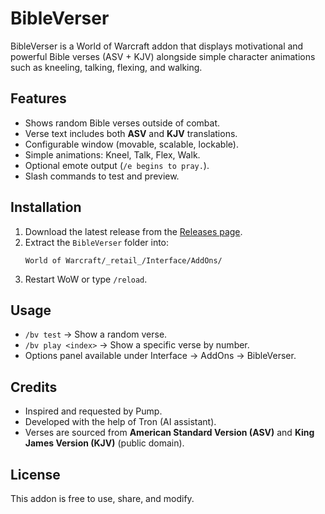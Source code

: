 # BibleVerser

BibleVerser is a World of Warcraft addon that displays motivational and powerful Bible verses (ASV + KJV) alongside simple character animations such as kneeling, talking, flexing, and walking.

## Features
- Shows random Bible verses outside of combat.
- Verse text includes both **ASV** and **KJV** translations.
- Configurable window (movable, scalable, lockable).
- Simple animations: Kneel, Talk, Flex, Walk.
- Optional emote output (`/e begins to pray.`).
- Slash commands to test and preview.

## Installation
1. Download the latest release from the [Releases page](https://github.com/Fathertren/BibleVerser/releases).
2. Extract the `BibleVerser` folder into:
   ```
   World of Warcraft/_retail_/Interface/AddOns/
   ```
3. Restart WoW or type `/reload`.

## Usage
- `/bv test` → Show a random verse.
- `/bv play <index>` → Show a specific verse by number.
- Options panel available under Interface → AddOns → BibleVerser.

## Credits
- Inspired and requested by Pump.
- Developed with the help of Tron (AI assistant).
- Verses are sourced from **American Standard Version (ASV)** and **King James Version (KJV)** (public domain).

## License
This addon is free to use, share, and modify.
